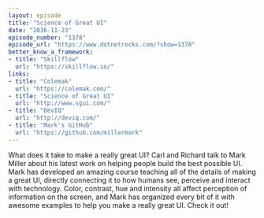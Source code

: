 ```yaml
---
layout: episode
title: "Science of Great UI"
date: "2016-11-23"
episode_number: "1378"
episode_url: "https://www.dotnetrocks.com/?show=1378"
better_know_a_framework:
- title: "Skillflow"
  url: "https://skillflow.io/"
links:
- title: "Colemak"
  url: "https://colemak.com/"
- title: "Science of Great UI"
  url: "http://www.sgui.com/"
- title: "DevIQ"
  url: "http://deviq.com/"
- title: "Mark's GitHub"
  url: "https://github.com/millermark"
---
```


What does it take to make a really great UI? Carl and Richard talk to Mark Miller about his latest work on helping people build the best possible UI. Mark has developed an amazing course teaching all of the details of making a great UI, directly connecting it to how humans see, perceive and interact with technology. Color, contrast, hue and intensity all affect perception of information on the screen, and Mark has organized every bit of it with awesome examples to help you make a really great UI. Check it out!
